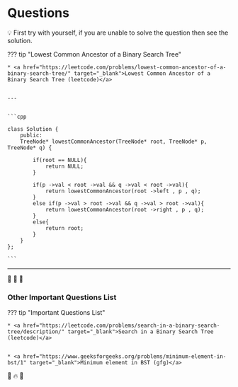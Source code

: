 # Questions

💡 First try with yourself, if you are unable to solve the question then see the solution.



??? tip "Lowest Common Ancestor of a Binary Search Tree"

    * <a href="https://leetcode.com/problems/lowest-common-ancestor-of-a-binary-search-tree/" target="_blank">Lowest Common Ancestor of a Binary Search Tree (leetcode)</a>


    ---


    ```cpp

    class Solution {
        public:
        TreeNode* lowestCommonAncestor(TreeNode* root, TreeNode* p, TreeNode* q) {
            
            if(root == NULL){
                return NULL;
            }

            if(p ->val < root ->val && q ->val < root ->val){
                return lowestCommonAncestor(root ->left , p , q);
            }
            else if(p ->val > root ->val && q ->val > root ->val){
                return lowestCommonAncestor(root ->right , p , q);
            }
            else{
                return root;
            }
        }
    };

    ```




---

🥇 🥇 🥇


### Other Important Questions List

??? tip "Important Questions List"


    * <a href="https://leetcode.com/problems/search-in-a-binary-search-tree/description/" target="_blank">Search in a Binary Search Tree (leetcode)</a>


    * <a href="https://www.geeksforgeeks.org/problems/minimum-element-in-bst/1" target="_blank">Minimum element in BST (gfg)</a>




💯 🔥 🚀
